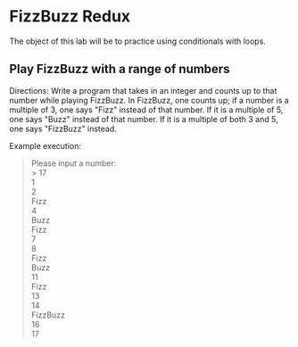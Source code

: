 # FizzBuzz Redux

The object of this lab will be to practice using conditionals with loops.

## Play FizzBuzz with a range of numbers

Directions: Write a program that takes in an integer and counts up to that number while playing FizzBuzz.
In FizzBuzz, one counts up; if a number is a multiple of 3, one says "Fizz" instead of that number.
If it is a multiple of 5, one says "Buzz" instead of that number.
If it is a multiple of both 3 and 5, one says "FizzBuzz" instead.

Example execution:

> Please input a number: <br>
> \> 17 <br>
> 1 <br>
> 2 <br>
> Fizz <br>
> 4 <br>
> Buzz <br>
> Fizz <br>
> 7 <br>
> 8 <br>
> Fizz <br>
> Buzz <br>
> 11 <br>
> Fizz <br>
> 13 <br>
> 14 <br>
> FizzBuzz <br>
> 16 <br>
> 17
